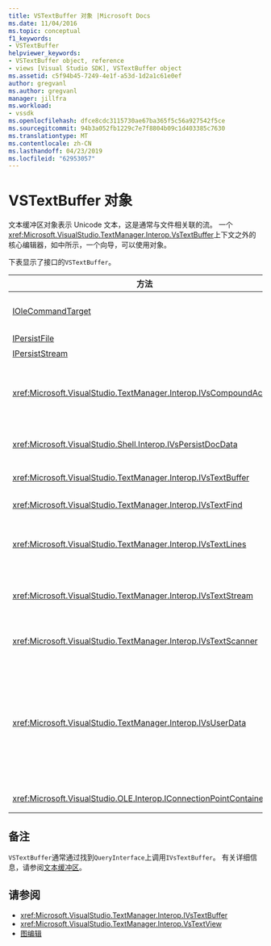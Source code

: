 ```yaml
---
title: VSTextBuffer 对象 |Microsoft Docs
ms.date: 11/04/2016
ms.topic: conceptual
f1_keywords:
- VSTextBuffer
helpviewer_keywords:
- VSTextBuffer object, reference
- views [Visual Studio SDK], VSTextBuffer object
ms.assetid: c5f94b45-7249-4e1f-a53d-1d2a1c61e0ef
author: gregvanl
ms.author: gregvanl
manager: jillfra
ms.workload:
- vssdk
ms.openlocfilehash: dfce8cdc3115730ae67ba365f5c56a927542f5ce
ms.sourcegitcommit: 94b3a052fb1229c7e7f8804b09c1d403385c7630
ms.translationtype: MT
ms.contentlocale: zh-CN
ms.lasthandoff: 04/23/2019
ms.locfileid: "62953057"
---
```

# <a name="vstextbuffer-object"></a>VSTextBuffer 对象
文本缓冲区对象表示 Unicode 文本，这是通常与文件相关联的流。 一个<xref:Microsoft.VisualStudio.TextManager.Interop.VsTextBuffer>上下文之外的核心编辑器，如中所示，一个向导，可以使用对象。

 下表显示了接口的`VSTextBuffer`。

|方法|描述|
|------------|-----------------|
|[IOleCommandTarget](/windows/desktop/api/docobj/nn-docobj-iolecommandtarget)|标准 OLE 接口。 用于处理在缓冲区中撤消/重做。|
|[IPersistFile](/windows/desktop/api/objidl/nn-objidl-ipersistfile)|标准 OLE 接口。|
|[IPersistStream](/windows/desktop/api/objidl/nn-objidl-ipersiststream)|标准 OLE 接口。|
|<xref:Microsoft.VisualStudio.TextManager.Interop.IVsCompoundAction>|可以创建复合音操作 （即，在撤消/重做单个单元进行分组的操作）。|
|<xref:Microsoft.VisualStudio.Shell.Interop.IVsPersistDocData>|使文档数据管理的文本缓冲区的持久性。|
|<xref:Microsoft.VisualStudio.TextManager.Interop.IVsTextBuffer>|提供基本服务;由多个客户端。|
|<xref:Microsoft.VisualStudio.TextManager.Interop.IVsTextFind>|用于搜索缓冲区。|
|<xref:Microsoft.VisualStudio.TextManager.Interop.IVsTextLines>|提供了读取和写入功能使用二维坐标。 继承自 `IVsTextBuffer`。|
|<xref:Microsoft.VisualStudio.TextManager.Interop.IVsTextStream>|提供了读取和写入功能使用一维的坐标。 继承自 `IVsTextBuffer`。|
|<xref:Microsoft.VisualStudio.TextManager.Interop.IVsTextScanner>|提供快速、 面向流的顺序访问缓冲区中的文本。|
|<xref:Microsoft.VisualStudio.TextManager.Interop.IVsUserData>|提供对属性的泛型集合的访问。 最重要属性是缓冲区的名称或的名字对象。 通过创建 GUID 并使用它作为键，可以使用此接口在缓冲区中存储自己的随机数据。|
|<xref:Microsoft.VisualStudio.OLE.Interop.IConnectionPointContainer>|支持连接点的事件。|

## <a name="remarks"></a>备注
 `VSTextBuffer`通常通过找到`QueryInterface`上调用`IVsTextBuffer`。 有关详细信息，请参阅[文本缓冲区](../extensibility/accessing-the-text-buffer-by-using-the-legacy-api.md)。

## <a name="see-also"></a>请参阅
- <xref:Microsoft.VisualStudio.TextManager.Interop.IVsTextBuffer>
- <xref:Microsoft.VisualStudio.TextManager.Interop.VsTextView>
- [图编辑](https://www.microsoft.com/download/details.aspx?id=55984)